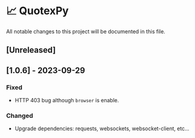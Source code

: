 
# 📈 QuotexPy
All notable changes to this project will be documented in this file.
 
## [Unreleased]

## [1.0.6] - 2023-09-29

### Fixed

- HTTP 403 bug although `browser` is enable.

### Changed

- Upgrade dependencies: requests, websockets, websocket-client, etc...